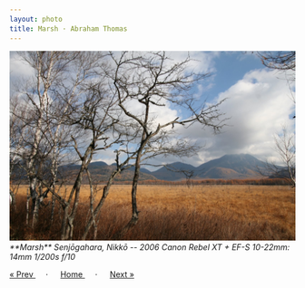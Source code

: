 ```yaml
---
layout: photo
title: Marsh · Abraham Thomas
---
```


<img src="/assets/photos/Marsh.jpg" width="540px" class="photo">

<i>
**Marsh**  
Senjōgahara, Nikkō -- 2006  
Canon Rebel XT + EF-S 10-22mm: 14mm 1/200s f/10
</i>

<a href="/travel/green"> &laquo; Prev </a> &emsp; · &emsp; 
<a href="/travel"> Home </a> &emsp; · &emsp; 
<a href="/travel/canoes"> Next &raquo; </a>
